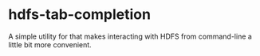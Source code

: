 # hdfs-tab-completion
A simple utility for that makes interacting with HDFS from command-line a little bit more convenient.
